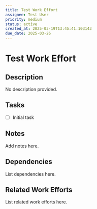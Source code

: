 ```yaml
---
title: Test Work Effort
assignee: Test User
priority: medium
status: active
created_at: 2025-03-19T13:45:41.103143
due_date: 2025-03-26
---
```


# Test Work Effort

## Description
No description provided.

## Tasks
- [ ] Initial task

## Notes
Add notes here.

## Dependencies
List dependencies here.

## Related Work Efforts
List related work efforts here.